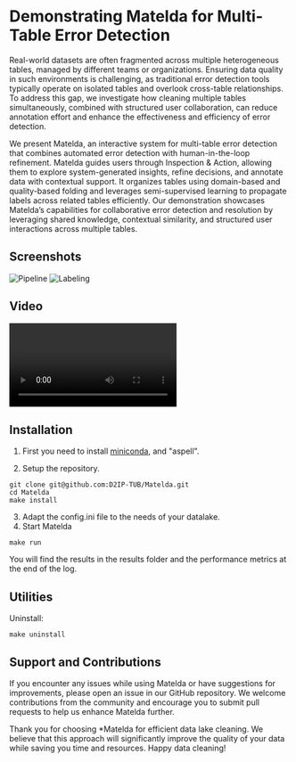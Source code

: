 # Demonstrating Matelda for Multi-Table Error Detection

Real-world datasets are often fragmented across multiple heterogeneous tables, managed by different teams or organizations. Ensuring data quality in such environments is challenging, as traditional error detection tools typically operate on isolated tables and overlook cross-table relationships. To address this gap, we investigate how cleaning multiple tables simultaneously, combined with structured user collaboration, can reduce annotation effort and enhance the effectiveness and efficiency of error detection.

We present Matelda, an interactive system for multi-table error detection that combines automated error detection with human-in-the-loop refinement. Matelda guides users through Inspection \& Action, allowing them to explore system-generated insights, refine decisions, and annotate data with contextual support. It organizes tables using domain-based and quality-based folding and leverages semi-supervised learning to propagate labels across related tables efficiently. Our demonstration showcases Matelda’s capabilities for collaborative error detection and resolution by leveraging shared knowledge, contextual similarity, and structured user interactions across multiple tables.


## Screenshots 

![Pipeline](https://github.com/D2IP-TUB/Matelda-Demo/Screenshots/pipeline-git.png)
![Labeling](https://github.com/D2IP-TUB/Matelda-Demo/Screenshots/labeling-git.png)

## Video

![video](https://github.com/D2IP-TUB/Matelda-Demo/blob/a925cb5ec1a6ce19c63ecb7e9bf6d7c0c45025d5/Video/Matelda-Demo.mp4)

## Installation 

1. First you need to install [miniconda](https://docs.conda.io/en/latest/miniconda.html), and "aspell".

2. Setup the repository.
```
git clone git@github.com:D2IP-TUB/Matelda.git
cd Matelda
make install
```
3. Adapt the config.ini file to the needs of your datalake.
4. Start Matelda
```
make run
```

You will find the results in the results folder and the performance metrics at the end of the log.

## Utilities

Uninstall:
```
make uninstall
```
## Support and Contributions
If you encounter any issues while using Matelda or have suggestions for improvements, please open an issue in our GitHub repository. We welcome contributions from the community and encourage you to submit pull requests to help us enhance Matelda further.

Thank you for choosing *Matelda for efficient data lake cleaning. We believe that this approach will significantly improve the quality of your data while saving you time and resources. Happy data cleaning!
